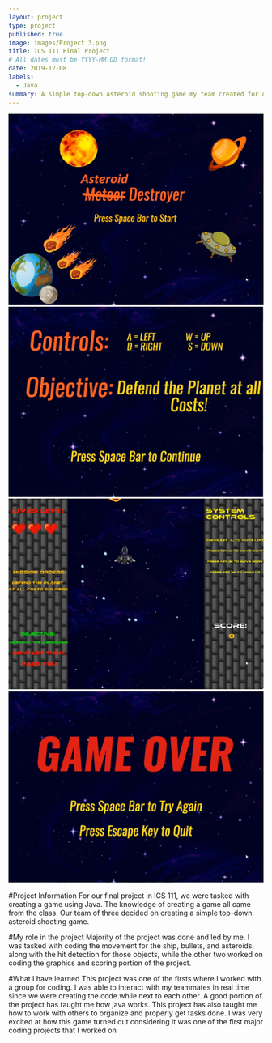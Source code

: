 ```yaml
---
layout: project
type: project
published: true
image: images/Project 3.png
title: ICS 111 Final Project
# All dates must be YYYY-MM-DD format!
date: 2019-12-08
labels:
  - Java
summary: A simple top-down asteroid shooting game my team created for our final project in ICS 111.
---
```


<div class="ui small rounded images">
  <img class="ui image" src="../images/Project 3.png">
  <img class="ui image" src="../images/Project 3 Controls.png">
  <img class="ui image" src="../images/Project 3 Gameplay.png">
  <img class="ui image" src="../images/Project 3 Game Over.png">
</div>


#Project Information
For our final project in ICS 111, we were tasked with creating a game using Java. The knowledge of creating a game all came from the class. Our team of three decided on creating a simple top-down asteroid shooting game.

#My role in the project
Majority of the project was done and led by me. I was tasked with coding the movement for the ship, bullets, and asteroids, along with the hit detection for those objects, while the other two worked on coding the graphics and scoring portion of the project.

#What I have learned
This project was one of the firsts where I worked with a group for coding. I was able to interact with my teammates in real time since we were creating the code while next to each other. A good portion of the project has taught me how java works. This project has also taught me how to work with others to organize and properly get tasks done. I was very excited at how this game turned out considering it was one of the first major coding projects that I worked on

